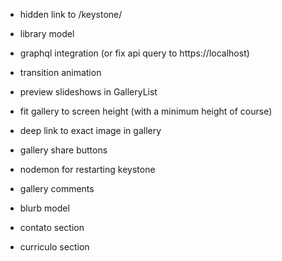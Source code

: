 - hidden link to /keystone/
- library model
- graphql integration (or fix api query to https://localhost)

- transition animation
- preview slideshows in GalleryList
- fit gallery to screen height (with a minimum height of course)
- deep link to exact image in gallery
- gallery share buttons

- nodemon for restarting keystone
- gallery comments
- blurb model
- contato section
- curriculo section
